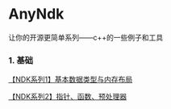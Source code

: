 # AnyNdk
让你的开源更简单系列——c++的一些例子和工具

### 1. 基础

[【NDK系列1】基本数据类型与内存布局](csdn/[NDK系列1]基本数据类型与内存布局.md)

[【NDK系列2】指针、函数、预处理器](csdn/【NDK系列2】指针、函数、预处理器.md)

[【NDK系列3】结构体和共用体]: csdn/【NDK系列3】结构体和共用体.md

